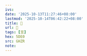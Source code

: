 ```yaml
---
ivs:
date: '2025-10-13T11:27:46+08:00'
lastmod: '2025-10-14T06:42:22+08:00'
title: 󰙫
url: 󰙫
tags: [巠]
hex: 5DE0
src: GHZR
note:
---
```

